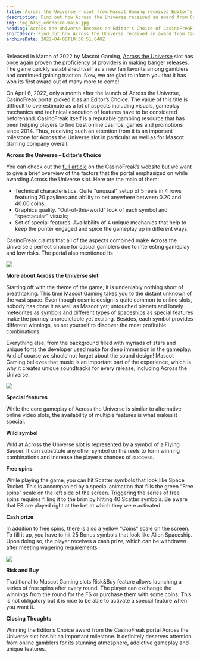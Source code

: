 ```yaml
---
title: Across the Universe – slot from Mascot Gaming receives Editor’s Choice award
description: Find out how Across the Universe received an award from CasinoFreak portal. Discover the most relevant information about the slot’s features that make it stand out among the rest of releases from Mascot Gaming.
img: img_blog_edchoice-main.jpg
heading: Across the Universe becomes an Editor's Choice of CasinoFreak portal in April 2022
shortDescr: Find out how Across the Universe received an award from CasinoFreak portal. Discover the most relevant information about the slot's features that make it stand out among the rest of releases from Mascot Gaming.
archiveDate: 2022-04-08T10:58:51.640Z
---
```


Released in March of 2022 by Mascot Gaming, [Across the Universe](https://play.mascot.games/across-the-universe.html) slot has once again proven the proficiency of providers in making banger releases. The game quickly established itself as a new fan favorite among gamblers and continued gaining traction. Now, we are glad to inform you that it has won its first award out of many more to come!

On April 6, 2022, only a month after the launch of Across the Universe, CasinoFreak portal picked it as an Editor’s Choice. The value of this title is difficult to overestimate as a lot of aspects including visuals, gameplay mechanics and technical execution of features have to be considered beforehand. CasinoFreak itself is a reputable gambling resource that has been helping players to find best online casinos, games and promotions since 2014. Thus, receiving such an attention from it is an important milestone for Across the Universe slot in particular as well as for Mascot Gaming company overall.

**Across the Universe – Editor’s Choice**

You can check out the [full article](https://www.casinofreak.com/blog/editors-choice-april-2022) on the CasinoFreak’s website but we want to give a brief overview of the factors that the portal emphasized on while awarding Across the Universe slot. Here are the main of them:

*   Technical characteristics. Quite “unusual” setup of 5 reels in 4 rows featuring 20 paylines and ability to bet anywhere between 0.20 and 40.00 coins;
*   Graphics quality. “Out-of-this-world” look of each symbol and “spectacular” visuals;
*   Set of special features. Availability of 4 unique mechanics that help to keep the punter engaged and spice the gameplay up in different ways.

CasinoFreak claims that all of the aspects combined make Across the Universe a perfect choice for casual gamblers due to interesting gameplay and low risks. The portal also mentioned its

![](../../images/img_blog_edchoice-1.jpg)

**More about Across the Universe slot**

Starting off with the theme of the game, it is undeniably nothing short of breathtaking. This time Mascot Gaming takes you to the distant unknown of the vast space. Even though cosmic design is quite common to online slots, nobody has done it as well as Mascot yet; untouched planets and lonely meteorites as symbols and different types of spaceships as special features make the journey unpredictable yet exciting. Besides, each symbol provides different winnings, so set yourself to discover the most profitable combinations.

Everything else, from the background filled with myriads of stars and unique fonts the developer used make for deep immersion in the gameplay. And of course we should not forget about the sound design! Mascot Gaming believes that music is an important part of the experience, which is why it creates unique soundtracks for every release, including Across the Universe.

![](../../images/img_blog_edchoice-2.jpg)

**Special features**

While the core gameplay of Across the Universe is similar to alternative online video slots, the availability of multiple features is what makes it special.

**Wild symbol**

Wild at Across the Universe slot is represented by a symbol of a Flying Saucer. It can substitute any other symbol on the reels to form winning combinations and increase the player’s chances of success.

**Free spins**

While playing the game, you can hit Scatter symbols that look like Space Rocket. This is accompanied by a special animation that fills the green “Free spins” scale on the left side of the screen. Triggering the series of free spins requires filling it to the brim by hitting 40 Scatter symbols. Be aware that FS are played right at the bet at which they were activated.

**Cash prize**

In addition to free spins, there is also a yellow “Coins” scale on the screen. To fill it up, you have to hit 25 Bonus symbols that look like Alien Spaceship. Upon doing so, the player receives a cash prize, which can be withdrawn after meeting wagering requirements.

![](../../images/img_blog_edchoice-3.jpg)

**Risk and Buy**

Traditional to Mascot Gaming slots Risk&Buy feature allows launching a series of free spins after every round. The player can exchange the winnings from the round for the FS or purchase them with some coins. This is not obligatory but it is nice to be able to activate a special feature when you want it.

**Closing Thoughts**

Winning the Editor’s Choice award from the CasinoFreak portal Across the Universe slot has hit an important milestone. It definitely deserves attention from online gamblers for its stunning atmosphere, addictive gameplay and unique features.
